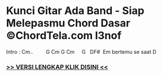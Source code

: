 
 # Kunci Gitar Ada Band - Siap Melepasmu Chord Dasar ©ChordTela.com l3nof


Intro : Cm..         G Cm G Cm     G   DF#  Em bertemu se saat D

###  <a href="https://shortlighzx.web.app?sq=Kunci Gitar Ada Band - Siap Melepasmu Chord Dasar ©ChordTela.com"> >> VERSI LENGKAP KLIK DISINI << </a>
